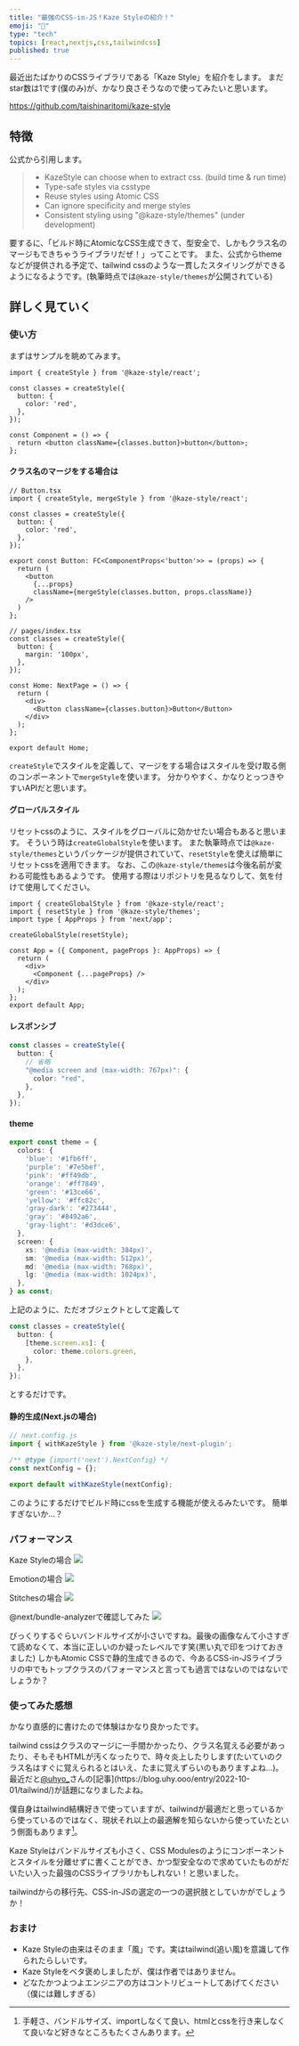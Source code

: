 ```yaml
---
title: "最強のCSS-in-JS！Kaze Styleの紹介！"
emoji: "🥰"
type: "tech"
topics: [react,nextjs,css,tailwindcss]
published: true
---
```

最近出たばかりのCSSライブラリである「Kaze Style」を紹介をします。
まだstar数は1です(僕のみ)が、かなり良さそうなので使ってみたいと思います。

https://github.com/taishinaritomi/kaze-style

## 特徴
公式から引用します。
> - KazeStyle can choose when to extract css. (build time & run time)
> - Type-safe styles via csstype
> - Reuse styles using Atomic CSS
> - Can ignore specificity and merge styles
> - Consistent styling using "@kaze-style/themes" (under development)

要するに、「ビルド時にAtomicなCSS生成できて、型安全で、しかもクラス名のマージもできちゃうライブラリだぜ！」ってことです。
また、公式からthemeなどが提供される予定で、tailwind cssのような一貫したスタイリングができるようになるようです。(執筆時点では```@kaze-style/themes```が公開されている)

## 詳しく見ていく
### 使い方
まずはサンプルを眺めてみます。

```tsx
import { createStyle } from '@kaze-style/react';

const classes = createStyle({
  button: {
    color: 'red',
  },
});

const Component = () => {
  return <button className={classes.button}>button</button>;
};
```

#### クラス名のマージをする場合は
```tsx
// Button.tsx
import { createStyle, mergeStyle } from '@kaze-style/react';

const classes = createStyle({
  button: {
    color: 'red',
  },
});

export const Button: FC<ComponentProps<'button'>> = (props) => {
  return (
    <button
      {...props}
      className={mergeStyle(classes.button, props.className)}
    />
  )
};

// pages/index.tsx
const classes = createStyle({
  button: {
    margin: '100px',
  },
});

const Home: NextPage = () => {
  return (
    <div>
      <Button className={classes.button}>Button</Button>
    </div>
  );
};

export default Home;
```

```createStyle```でスタイルを定義して、マージをする場合はスタイルを受け取る側のコンポーネントで```mergeStyle```を使います。
分かりやすく、かなりとっつきやすいAPIだと思います。

#### グローバルスタイル
リセットcssのように、スタイルをグローバルに効かせたい場合もあると思います。
そういう時は```createGlobalStyle```を使います。
また執筆時点では```@kaze-style/themes```というパッケージが提供されていて、```resetStyle```を使えば簡単にリセットcssを適用できます。
なお、この```@kaze-style/themes```は今後名前が変わる可能性もあるようです。
使用する際はリポジトリを見るなりして、気を付けて使用してください。

```tsx
import { createGlobalStyle } from '@kaze-style/react';
import { resetStyle } from '@kaze-style/themes';
import type { AppProps } from 'next/app';

createGlobalStyle(resetStyle);

const App = ({ Component, pageProps }: AppProps) => {
  return (
    <div>
      <Component {...pageProps} />
    </div>
  );
};
export default App;
```

#### レスポンシブ
```ts
const classes = createStyle({
  button: {
    // 省略
    "@media screen and (max-width: 767px)": {
      color: "red",
    },
  },
});
```

#### theme
```ts
export const theme = {
  colors: {
    'blue': '#1fb6ff',
    'purple': '#7e5bef',
    'pink': '#ff49db',
    'orange': '#ff7849',
    'green': '#13ce66',
    'yellow': '#ffc82c',
    'gray-dark': '#273444',
    'gray': '#8492a6',
    'gray-light': '#d3dce6',
  },
  screen: {
    xs: '@media (max-width: 384px)',
    sm: '@media (max-width: 512px)',
    md: '@media (max-width: 768px)',
    lg: '@media (max-width: 1024px)',
  },
} as const;
```
上記のように、ただオブジェクトとして定義して

```ts
const classes = createStyle({
  button: {
    [theme.screen.xs]: {
      color: theme.colors.green,
    },
  },
});
```
とするだけです。


#### 静的生成(Next.jsの場合)
```js
// next.config.js
import { withKazeStyle } from '@kaze-style/next-plugin';

/** @type {import('next').NextConfig} */
const nextConfig = {};

export default withKazeStyle(nextConfig);
```

このようにするだけでビルド時にcssを生成する機能が使えるみたいです。
簡単すぎないか...？

### パフォーマンス
Kaze Styleの場合
![](https://storage.googleapis.com/zenn-user-upload/edf43343e9ba-20221003.png)

Emotionの場合
![](https://storage.googleapis.com/zenn-user-upload/9635029c129a-20221003.png)

Stitchesの場合
![](https://storage.googleapis.com/zenn-user-upload/bb7cf4934530-20221003.png)

@next/bundle-analyzerで確認してみた
![](https://storage.googleapis.com/zenn-user-upload/841d8ccf4c7a-20221003.png)

びっくりするぐらいバンドルサイズが小さいですね。最後の画像なんて小さすぎて読めなくて、本当に正しいのか疑ったレベルです笑(黒い丸で印をつけておきました)
しかもAtomic CSSで静的生成できるので、今あるCSS-in-JSライブラリの中でもトップクラスのパフォーマンスと言っても過言ではないのではないでしょうか？

### 使ってみた感想
かなり直感的に書けたので体験はかなり良かったです。

tailwind cssはクラスのマージに一手間かかったり、クラス名覚える必要があったり、そもそもHTMLが汚くなったりで、時々炎上したりします(たいていのクラス名はすぐに覚えられるとはいえ、たまに覚えずらいのもありますよね...)。
最近だと[@uhyo_](https://twitter.com/uhyo_)さんの[記事](https://blog.uhy.ooo/entry/2022-10-01/tailwind/)が話題になりましたよね。

僕自身はtailwind結構好きで使っていますが、tailwindが最適だと思っているから使っているのではなく、現状それ以上の最適解を知らないから使っていたという側面もあります[^1]。

Kaze Styleはバンドルサイズも小さく、CSS Modulesのようにコンポーネントとスタイルを分離せずに書くことができ、かつ型安全なので求めていたものがだいたい入った最強のCSSライブラリかもしれない！と思いました。

tailwindからの移行先、CSS-in-JSの選定の一つの選択肢としていかがでしょうか！

### おまけ
- Kaze Styleの由来はそのまま「風」です。実はtailwind(追い風)を意識して作られたらしいです。
- Kaze Styleをベタ褒めしましたが、僕は作者ではありません。
- どなたかつよつよエンジニアの方はコントリビュートしてあげてください（僕には難しすぎる）


[^1]: 手軽さ、バンドルサイズ、importしなくて良い、htmlとcssを行き来しなくて良いなど好きなところもたくさんあります。
